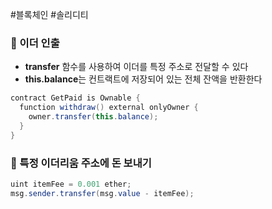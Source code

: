 ---
---

#블록체인 #솔리디티 

### 📌 이더 인출
+ **transfer** 함수를 사용하여 이더를 특정 주소로 전달할 수 있다
+ **this.balance**는 컨트랙트에 저장되어 있는 전체 잔액을 반환한다
``` Java
contract GetPaid is Ownable {  
  function withdraw() external onlyOwner {  
    owner.transfer(this.balance);  
  }  
}
```

### 📌 특정 이더리움 주소에 돈 보내기
``` Java
uint itemFee = 0.001 ether;
msg.sender.transfer(msg.value - itemFee);
```